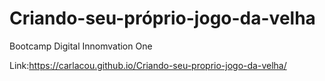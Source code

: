 # Criando-seu-próprio-jogo-da-velha
Bootcamp Digital Innomvation One

Link:https://carlacou.github.io/Criando-seu-proprio-jogo-da-velha/
